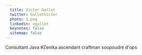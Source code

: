 ```yaml
---
  title: Victor Gallet
  twitter: GalletVictor
  photo: 1.png
  linkedin: vgallet
  keynotes: false
  sitemap: false
---
```

Consultant Java #Zenika ascendant craftman soupoudré d'ops